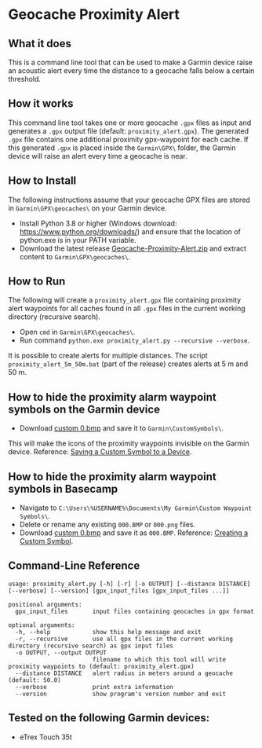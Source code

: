 # Geocache Proximity Alert
## What it does
This is a command line tool that can be used to make a Garmin device raise an acoustic alert every time the distance to a geocache falls below a certain threshold.
## How it works
This command line tool takes one or more geocache `.gpx` files as input and generates a `.gpx` output file (default: `proximity_alert.gpx`).
The generated `.gpx` file contains one additional proximity gpx-waypoint for each cache.
If this generated `.gpx` is placed inside the `Garmin\GPX\` folder, the Garmin device will raise an alert every time a geocache is near.

## How to Install
The following instructions assume that your geocache GPX files are stored in `Garmin\GPX\geocaches\` on your Garmin device.
 - Install Python 3.8 or higher (Windows download: https://www.python.org/downloads/) and ensure that the location of python.exe is in your PATH variable.
 - Download the latest release [Geocache-Proximity-Alert.zip](https://github.com/markusobi/Geocache-Proximity-Alert/releases) and extract content to `Garmin\GPX\geocaches\`.
## How to Run
The following will create a `proximity_alert.gpx` file containing proximity alert waypoints for all caches found in all `.gpx` files in the current working directory (recursive search).
 - Open `cmd` in `Garmin\GPX\geocaches\`.
 - Run command `python.exe proximity_alert.py --recursive --verbose`.

It is possible to create alerts for multiple distances.
The script `proximity_alert_5m_50m.bat` (part of the release) creates alerts at 5 m and 50 m.

## How to hide the proximity alarm waypoint symbols on the Garmin device
 - Download [custom 0.bmp](https://raw.githubusercontent.com/markusobi/Geocache-Proximity-Alert/master/custom%200.bmp) and save it to `Garmin\CustomSymbols\`.

This will make the icons of the proximity waypoints invisible on the Garmin device. Reference: [Saving a Custom Symbol to a Device](https://support.garmin.com/?faq=VTS8XTdjCW5Tx3HyfJ3eQ6).
## How to hide the proximity alarm waypoint symbols in Basecamp
 - Navigate to `C:\Users\%USERNAME%\Documents\My Garmin\Custom Waypoint Symbols\`.
 - Delete or rename any existing `000.BMP` or `000.png` files.
 - Download [custom 0.bmp](https://raw.githubusercontent.com/markusobi/Geocache-Proximity-Alert/master/custom%200.bmp) and save it as `000.BMP`. Reference: [Creating a Custom Symbol](https://support.garmin.com/?faq=VTS8XTdjCW5Tx3HyfJ3eQ6).

## Command-Line Reference
```
usage: proximity_alert.py [-h] [-r] [-o OUTPUT] [--distance DISTANCE] [--verbose] [--version] [gpx_input_files [gpx_input_files ...]]

positional arguments:
  gpx_input_files       input files containing geocaches in gpx format

optional arguments:
  -h, --help            show this help message and exit
  -r, --recursive       use all gpx files in the current working directory (recursive search) as gpx input files
  -o OUTPUT, --output OUTPUT
                        filename to which this tool will write proximity waypoints to (default: proximity_alert.gpx)
  --distance DISTANCE   alert radius in meters around a geocache (default: 50.0)
  --verbose             print extra information
  --version             show program's version number and exit
```

## Tested on the following Garmin devices:
 - eTrex Touch 35t
